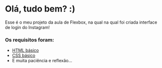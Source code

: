 # Olá, tudo bem?  :)

Esse é o meu projeto da aula de Flexbox, na qual  na qual foi criada interface de login do Instagram! 

### Os requisitos foram:

* [HTML básico](https://www.w3schools.com/html/)
* [CSS básico](https://developer.mozilla.org/pt-BR/docs/Web/CSS)
* E muita paciência e reflexão...

